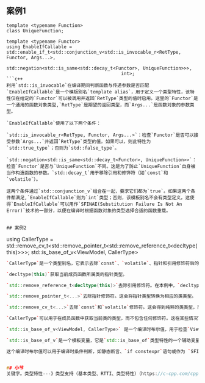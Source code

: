 
## 案例1
```
template <typename Function>
class UniqueFunction;

template <typename Functor>
using EnableIfCallable = std::enable_if_t<std::conjunction_v<std::is_invocable_r<RetType, Functor, Args...>,
                                          std::negation<std::is_same<std::decay_t<Functor>, UniqueFunction>>>,
                                          int>;
```c++
利用`std::is_invocable`在编译期间判断函数与传递参数是否匹配
`EnableIfCallable`是一个模板别名`template alias`，用于定义一个类型特性，该特性仅在给定的`Functor`可以被调用并返回`RetType`类型的值时启用。这里的`Functor`是一个通用的函数对象类型,`RetType`是期望的返回类型，而`Args...`是函数对象的参数类型。

`EnableIfCallable`使用了以下两个条件：

`std::is_invocable_r<RetType, Functor, Args...>`：检查`Functor`是否可以接受参数`Args...`并返回`RetType`类型的值。如果可以，则此特性为`std::true_type`；否则为`std::false_type`。

`std::negation<std::is_same<std::decay_t<Functor>, UniqueFunction>>`：检查`Functor`是否与`UniqueFunction`不同。这是为了防止`UniqueFunction`自身被当作构造函数的参数。`std::decay_t`用于移除引用和修饰符（如`const`和`volatile`）。

这两个条件通过`std::conjunction_v`组合在一起，要求它们都为`true`。如果这两个条件都满足,`EnableIfCallable`则为`int`类型；否则，该模板别名不会有类型定义。这使得`EnableIfCallable`可以用作`SFINAE(Substitution Failure Is Not An Error)`技术的一部分，以便在编译时根据函数对象的类型选择合适的函数重载。


## 案例2
```
using CallerType = std::remove_cv_t<std::remove_pointer_t<std::remove_reference_t<decltype(this)>>>;
std::is_base_of_v<ViewModel, CallerType>
```c++
`CallerType`是一个类型别名，它表示去除`const`、`volatile`、指针和引用修饰符后的`decltype(this)`类型。

`decltype(this)`获取当前成员函数所属类的指针类型。

`std::remove_reference_t<decltype(this)>`去除引用修饰符。在本例中，`decltype(this)`是一个指针类型，所以不需要这一步，但这是一个通用的处理方法。

`std::remove_pointer_t<...>`去除指针修饰符。这会将指针类型转换为相应的类类型。

`std::remove_cv_t<...>`去除`const`和`volatile`修饰符。这会得到纯粹的类类型，而不包含任何额外的修饰符。

`CallerType`可以用于在成员函数中获取当前类的类型，而不包含任何修饰符。这在某些情况下，如模板元编程和类型特性中，可能非常有用。

`std::is_base_of_v<ViewModel, CallerType>` 是一个编译时布尔值，用于检查`ViewModel`是否是`CallerType`的基类。

`std::is_base_of_v`是一个模板变量，它是`std::is_base_of`类型特性的一个辅助变量。如果`ViewModel`是`CallerType`的基类或者与`CallerType`相同，则`std::is_base_of_v`的值为`true`；否则为`false`。

这个编译时布尔值可以用于编译时条件判断，如静态断言、`if constexpr`语句或作为 `SFINAE(Substitution Failure Is Not An Error)`技术的一部分。例如，你可以使用这个值来确保`CallerType`继承自`ViewModel`，或者在编译时根据继承关系选择合适的函数重载。


## 小节
关键字。类型特性---》类型支持（基本类型、RTTI、类型特性）（https://c-cpp.com/cpp/types.html）---》类型关系





